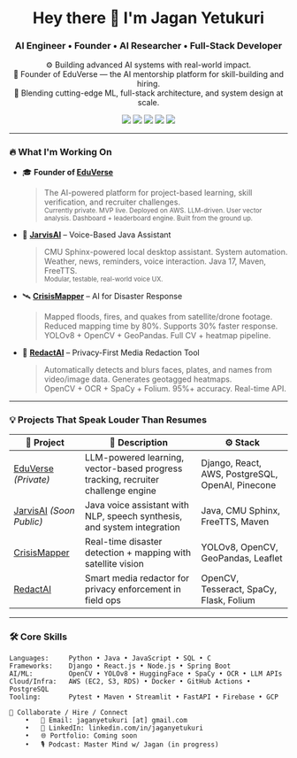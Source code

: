 <h1 align="center">Hey there 👋 I'm Jagan Yetukuri</h1>
<h3 align="center">AI Engineer • Founder • AI Researcher • Full-Stack Developer</h3>

</p>
<p align="center">
⚙️ Building advanced AI systems with real-world impact. <br/>
🚀 Founder of EduVerse — the AI mentorship platform for skill-building and hiring. <br/>
🧠 Blending cutting-edge ML, full-stack architecture, and system design at scale.
</p>


<p align="center">
  <img src="https://img.shields.io/badge/Java-ED8B00?style=flat&logo=java&logoColor=white" />
  <img src="https://img.shields.io/badge/Python-3776AB?style=flat&logo=python&logoColor=white" />
  <img src="https://img.shields.io/badge/React-20232A?style=flat&logo=react&logoColor=61DAFB" />
  <img src="https://img.shields.io/badge/LLMs-Powered-informational" />
  <img src="https://img.shields.io/badge/Founder-🚀-green" />

---

### 🔥 What I'm Working On

- 🎓 **Founder of [EduVerse](#)**  
  > The AI-powered platform for project-based learning, skill verification, and recruiter challenges.  
  <sub>Currently private. MVP live. Deployed on AWS. LLM-driven. User vector analysis. Dashboard + leaderboard engine. Built from the ground up.</sub>

- 🤖 **[JarvisAI](https://github.com/jagan-yetukrui/JarvisAI)** – Voice-Based Java Assistant  
  > CMU Sphinx-powered local desktop assistant. System automation. Weather, news, reminders, voice interaction. Java 17, Maven, FreeTTS.  
  <sub>Modular, testable, real-world voice UX.</sub>

- 🛰️ **[CrisisMapper](https://github.com/jagan-yetukrui/CrisisMapper)** – AI for Disaster Response  
  > Mapped floods, fires, and quakes from satellite/drone footage. Reduced mapping time by 80%. Supports 30% faster response.  
  YOLOv8 + OpenCV + GeoPandas. Full CV + heatmap pipeline.

- 🔐 **[RedactAI](https://github.com/jagan-yetukrui/RedactAI)** – Privacy-First Media Redaction Tool  
  > Automatically detects and blurs faces, plates, and names from video/image data. Generates geotagged heatmaps.  
  OpenCV + OCR + SpaCy + Folium. 95%+ accuracy. Real-time API.

---

### 💡 Projects That Speak Louder Than Resumes

| 🧠 Project | 💬 Description | ⚙️ Stack |
|-----------|----------------|----------|
| [EduVerse](#) *(Private)* | LLM-powered learning, vector-based progress tracking, recruiter challenge engine | Django, React, AWS, PostgreSQL, OpenAI, Pinecone |
| [JarvisAI](#) *(Soon Public)* | Java voice assistant with NLP, speech synthesis, and system integration | Java, CMU Sphinx, FreeTTS, Maven |
| [CrisisMapper](https://github.com/jagan-yetukrui/CrisisMapper) | Real-time disaster detection + mapping with satellite vision | YOLOv8, OpenCV, GeoPandas, Leaflet |
| [RedactAI](https://github.com/jagan-yetukrui/RedactAI) | Smart media redactor for privacy enforcement in field ops | OpenCV, Tesseract, SpaCy, Flask, Folium |

---

### 🛠️ Core Skills

```text
Languages:     Python • Java • JavaScript • SQL • C
Frameworks:    Django • React.js • Node.js • Spring Boot
AI/ML:         OpenCV • YOLOv8 • HuggingFace • SpaCy • OCR • LLM APIs
Cloud/Infra:   AWS (EC2, S3, RDS) • Docker • GitHub Actions • PostgreSQL
Tooling:       Pytest • Maven • Streamlit • FastAPI • Firebase • GCP

🤝 Collaborate / Hire / Connect
	•	📩 Email: jaganyetukuri [at] gmail.com
	•	💼 LinkedIn: linkedin.com/in/jaganyetukuri
	•	🌐 Portfolio: Coming soon
	•	🎙️ Podcast: Master Mind w/ Jagan (in progress)
